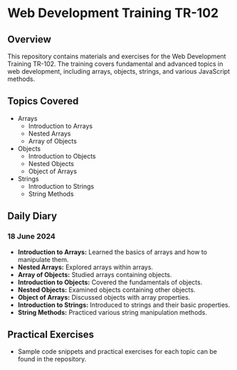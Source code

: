 # Web Development Training TR-102

## Overview
This repository contains materials and exercises for the Web Development Training TR-102. The training covers fundamental and advanced topics in web development, including arrays, objects, strings, and various JavaScript methods.

## Topics Covered
- Arrays
  - Introduction to Arrays
  - Nested Arrays
  - Array of Objects
- Objects
  - Introduction to Objects
  - Nested Objects
  - Object of Arrays
- Strings
  - Introduction to Strings
  - String Methods

## Daily Diary
### 18 June 2024
- **Introduction to Arrays:** Learned the basics of arrays and how to manipulate them.
- **Nested Arrays:** Explored arrays within arrays.
- **Array of Objects:** Studied arrays containing objects.
- **Introduction to Objects:** Covered the fundamentals of objects.
- **Nested Objects:** Examined objects containing other objects.
- **Object of Arrays:** Discussed objects with array properties.
- **Introduction to Strings:** Introduced to strings and their basic properties.
- **String Methods:** Practiced various string manipulation methods.

## Practical Exercises
- Sample code snippets and practical exercises for each topic can be found in the repository.
